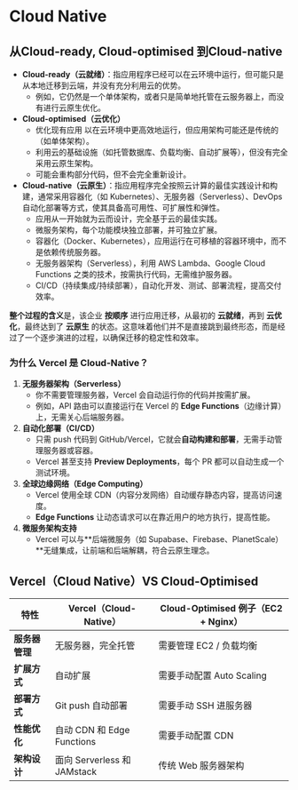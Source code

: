 # Cloud Native

## 从Cloud-ready, Cloud-optimised 到Cloud-native

- **Cloud-ready（云就绪）**：指应用程序已经可以在云环境中运行，但可能只是从本地迁移到云端，并没有充分利用云的优势。
  - 例如，它仍然是一个单体架构，或者只是简单地托管在云服务器上，而没有进行云原生优化。
- **Cloud-optimised（云优化）**
  - 优化现有应用 以在云环境中更高效地运行，但应用架构可能还是传统的（如单体架构）。
  - 利用云的基础设施（如托管数据库、负载均衡、自动扩展等），但没有完全采用云原生架构。
  - 可能会重构部分代码，但不会完全重新设计。
- **Cloud-native（云原生）**：指应用程序完全按照云计算的最佳实践设计和构建，通常采用容器化（如 Kubernetes）、无服务器（Serverless）、DevOps 自动化部署等方式，使其具备高可用性、可扩展性和弹性。
  - 应用从一开始就为云而设计，完全基于云的最佳实践。
  - 微服务架构，每个功能模块独立部署，并可独立扩展。
  - 容器化（Docker、Kubernetes），应用运行在可移植的容器环境中，而不是依赖传统服务器。
  - 无服务器架构（Serverless），利用 AWS Lambda、Google Cloud Functions 之类的技术，按需执行代码，无需维护服务器。
  - CI/CD（持续集成/持续部署），自动化开发、测试、部署流程，提高交付效率。

**整个过程的含义**是，该企业 **按顺序** 进行应用迁移，从最初的 **云就绪**，再到 **云优化**，最终达到了 **云原生** 的状态。这意味着他们并不是直接跳到最终形态，而是经过了一个逐步演进的过程，以确保迁移的稳定性和效率。

### **为什么 Vercel 是 Cloud-Native？**

1. **无服务器架构（Serverless）**
   - 你不需要管理服务器，Vercel 会自动运行你的代码并按需扩展。
   - 例如，API 路由可以直接运行在 Vercel 的 **Edge Functions**（边缘计算）上，无需关心后端服务器。
2. **自动化部署（CI/CD）**
   - 只需 push 代码到 GitHub/Vercel，它就会**自动构建和部署**，无需手动管理服务器或容器。
   - Vercel 甚至支持 **Preview Deployments**，每个 PR 都可以自动生成一个测试环境。
3. **全球边缘网络（Edge Computing）**
   - Vercel 使用全球 CDN（内容分发网络）自动缓存静态内容，提高访问速度。
   - **Edge Functions** 让动态请求可以在靠近用户的地方执行，提高性能。
4. **微服务架构支持**
   - Vercel 可以与**后端微服务（如 Supabase、Firebase、PlanetScale）**无缝集成，让前端和后端解耦，符合云原生理念。

## Vercel（Cloud Native）VS Cloud-Optimised

| 特性           | Vercel（Cloud-Native）      | Cloud-Optimised 例子（EC2 + Nginx） |
| -------------- | --------------------------- | ----------------------------------- |
| **服务器管理** | 无服务器，完全托管          | 需要管理 EC2 / 负载均衡             |
| **扩展方式**   | 自动扩展                    | 需要手动配置 Auto Scaling           |
| **部署方式**   | Git push 自动部署           | 需要手动 SSH 进服务器               |
| **性能优化**   | 自动 CDN 和 Edge Functions  | 需要手动配置 CDN                    |
| **架构设计**   | 面向 Serverless 和 JAMstack | 传统 Web 服务器架构                 |